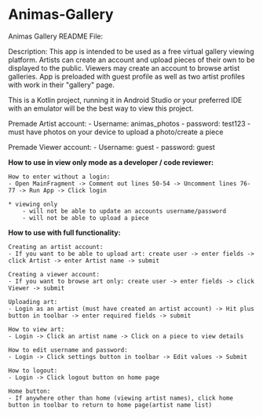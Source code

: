# Animas-Gallery
Animas Gallery README File:

Description: This app is intended to be used as a free virtual gallery viewing platform. Artists can create an account and upload pieces of their own to be displayed to the public. Viewers may create an account to browse artist galleries. App is preloaded with guest profile as well as two artist profiles with work in their "gallery" page. 

This is a Kotlin project, running it in Android Studio or your preferred IDE with an emulator will be the best way to view this project. 

Premade Artist account:
	- Username: animas_photos
	- password: test123
	- must have photos on your device to upload a photo/create a piece

Premade Viewer account:
	- Username: guest
	- password: guest

**How to use in view only mode as a developer / code reviewer:**

	How to enter without a login:
	- Open MainFragment -> Comment out lines 50-54 -> Uncomment lines 76-77 -> Run App -> Click login
	
	* viewing only
		- will not be able to update an accounts username/password
		- will not be able to upload a piece 

**How to use with full functionality:**
		
	Creating an artist account:
	- If you want to be able to upload art: create user -> enter fields -> click Artist -> enter Artist name -> submit

	Creating a viewer account:
	- If you want to browse art only: create user -> enter fields -> click Viewer -> submit

	Uploading art:
	- Login as an artist (must have created an artist account) -> Hit plus button in toolbar -> enter required fields -> submit

	How to view art:
	- Login -> Click an artist name -> Click on a piece to view details 

	How to edit username and password:
	- Login -> Click settings button in toolbar -> Edit values -> Submit

	How to logout:
	- Login -> Click logout button on home page

	Home button:
	- If anywhere other than home (viewing artist names), click home button in toolbar to return to home page(artist name list)

	


